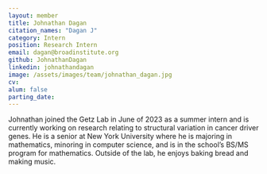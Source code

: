 ```yaml
---
layout: member
title: Johnathan Dagan
citation_names: "Dagan J"
category: Intern
position: Research Intern
email: dagan@broadinstitute.org
github: JohnathanDagan
linkedin: johnathandagan
image: /assets/images/team/johnathan_dagan.jpg
cv:
alum: false
parting_date: 
---
```


Johnathan joined the Getz Lab in June of 2023 as a summer intern and is currently working on research relating to structural variation in cancer driver genes. He is a senior at New York University where he is majoring in mathematics, minoring in computer science, and is in the school’s BS/MS program for mathematics. Outside of the lab, he enjoys baking bread and making music.
